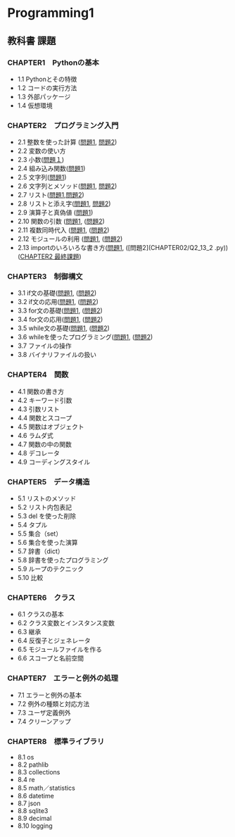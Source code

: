 # Programming1


## 教科書 課題

###  CHAPTER1　Pythonの基本

- 1.1 Pythonとその特徴
- 1.2 コードの実行方法
- 1.3 外部パッケージ
- 1.4 仮想環境
### CHAPTER2　プログラミング入門
- 2.1 整数を使った計算 ([問題1](CHAPTER02/Q2_1_1.py), [問題2](CHAPTER02/Q2_1_2.py))
- 2.2 変数の使い方
- 2.3 小数([問題１](CHAPTER02/Q2_3_1.py))
- 2.4 組み込み関数([問題1](CHAPTER02/Q2_4_1.py))
- 2.5 文字列([問題1](CHAPTER02/Q2_5_2.py))
- 2.6 文字列とメソッド([問題1](CHAPTER02/Q2_6_1.py), [問題2](CHAPTER02/Q2_6_2.py))
- 2.7 リスト([問題1](CHAPTER02/Q2_7_1.py),[問題2](CHAPTER02/Q2_7_2.py))
- 2.8 リストと添え字([問題1](CHAPTER02/Q2_8_1.py), [問題2](CHAPTER02/Q2_8_2.py))
- 2.9 演算子と真偽値 ([問題1](CHAPTER02/Q2_9_1.py))
- 2.10 関数の引数 ([問題1](CHAPTER02/Q2_10_1.py), ([問題2](CHAPTER02/Q2_10_2.py))
- 2.11 複数同時代入 ([問題1](CHAPTER02/Q2_11_1.py), ([問題2](CHAPTER02/Q2_11_2.py))
- 2.12 モジュールの利用 ([問題1](CHAPTER02/Q2_12_1.py), ([問題2](CHAPTER02/Q2_12_2.py))
- 2.13 importのいろいろな書き方([問題1](CHAPTER02/Q2_13_1.py), ([問題2](CHAPTER02/Q2_13_2 .py))
([CHAPTER2 最終課題](CHAPTER02/Q2_final.py))
### CHAPTER3　制御構文
- 3.1 if文の基礎([問題1](CHAPTER03/Q3_1_1.py), ([問題2](CHAPTER03/Q3_1_2.py))
- 3.2 if文の応用([問題1](CHAPTER03/Q3_2_1.py), ([問題2](CHAPTER03/Q3_2_2.py))
- 3.3 for文の基礎([問題1](CHAPTER03/Q3_3_1.py), ([問題2](CHAPTER03/Q3_3_2.py))
- 3.4 for文の応用([問題1](CHAPTER03/Q3_4_1.py), ([問題2](CHAPTER03/Q3_4_2.py))
- 3.5 while文の基礎([問題1](CHAPTER03/Q3_5_1.py), ([問題2](CHAPTER03/Q3_5_2.py))
- 3.6 whileを使ったプログラミング([問題1](CHAPTER03/Q3_6_1.py), ([問題2](CHAPTER03/Q3_6_2.py))
- 3.7 ファイルの操作
- 3.8 バイナリファイルの扱い
### CHAPTER4　関数
- 4.1 関数の書き方
- 4.2 キーワード引数
- 4.3 引数リスト
- 4.4 関数とスコープ
- 4.5 関数はオブジェクト
- 4.6 ラムダ式
- 4.7 関数の中の関数
- 4.8 デコレータ
- 4.9 コーディングスタイル
### CHAPTER5　データ構造
- 5.1 リストのメソッド
- 5.2 リスト内包表記
- 5.3 del を使った削除
- 5.4 タプル
- 5.5 集合（set）
- 5.6 集合を使った演算
- 5.7 辞書（dict）
- 5.8 辞書を使ったプログラミング
- 5.9 ループのテクニック
- 5.10 比較
### CHAPTER6　クラス
- 6.1 クラスの基本
- 6.2 クラス変数とインスタンス変数
- 6.3 継承
- 6.4 反復子とジェネレータ
- 6.5 モジュールファイルを作る
- 6.6 スコープと名前空間
###  CHAPTER7　エラーと例外の処理
- 7.1 エラーと例外の基本
- 7.2 例外の種類と対応方法
- 7.3 ユーザ定義例外
- 7.4 クリーンアップ
###  CHAPTER8　標準ライブラリ
- 8.1 os
- 8.2 pathlib
- 8.3 collections
- 8.4 re
- 8.5 math／statistics
- 8.6 datetime
- 8.7 json
- 8.8 sqlite3
- 8.9 decimal
- 8.10 logging

